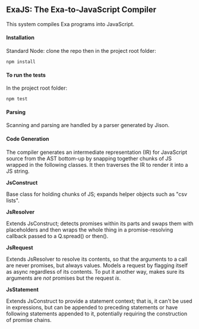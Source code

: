 ## ExaJS: The Exa-to-JavaScript Compiler

This system compiles Exa programs into JavaScript.

#### Installation

Standard Node: clone the repo then in the project root folder:

    npm install

#### To run the tests 

In the project root folder:

    npm test

#### Parsing

Scanning and parsing are handled by a parser generated by Jison.

#### Code Generation

The compiler generates an intermediate representation (IR) for JavaScript source from the AST bottom-up by snapping together chunks of JS wrapped in the following classes. It then traverses the IR to render it into a JS string.

**JsConstruct**

Base class for holding chunks of JS; expands helper objects such as "csv lists".

**JsResolver**

Extends JsConstruct; detects promises within its parts and swaps them with placeholders and then wraps the whole thing in a promise-resolving callback passed to a Q.spread() or then().

**JsRequest**

Extends JsResolver to resolve its contents, so that the arguments to a call are never promises, but always values. Models a request by flagging itself as async regardless of its contents. To put it another way, makes sure its arguments are *not* promises but the request *is*.

**JsStatement**

Extends JsConstruct to provide a statement context; that is, it can't be used in expressions, but can be appended to preceding statements or have following statements appended to it, potentially requiring the construction of promise chains.
